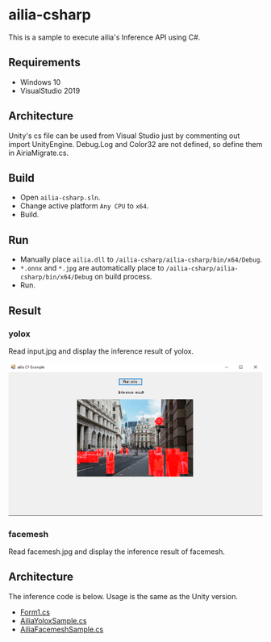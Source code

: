# ailia-csharp

This is a sample to execute ailia's Inference API using C#.

## Requirements

- Windows 10
- VisualStudio 2019

## Architecture

Unity's cs file can be used from Visual Studio just by commenting out import UnityEngine.
Debug.Log and Color32 are not defined, so define them in AiriaMigrate.cs.

## Build

- Open `ailia-csharp.sln`.
- Change active platform `Any CPU` to `x64`.
- Build.

## Run

- Manually place `ailia.dll` to `/ailia-csharp/ailia-csharp/bin/x64/Debug`.
- `*.onnx` and `*.jpg` are automatically place to `/ailia-csharp/ailia-csharp/bin/x64/Debug` on build process.
- Run.

## Result

### yolox

Read input.jpg and display the inference result of yolox.

![demo.png](demo.png)

### facemesh

Read facemesh.jpg and display the inference result of facemesh.

## Architecture

The inference code is below. Usage is the same as the Unity version.

- [Form1.cs](/ailia-csharp/ailia-csharp/Form1.cs)
- [AiliaYoloxSample.cs](/ailia-csharp/ailia-csharp/yolox/AiliaYoloxSample.cs)
- [AiliaFacemeshSample.cs](/ailia-csharp/ailia-csharp/facemesh/AiliaFacemeshSample.cs)
